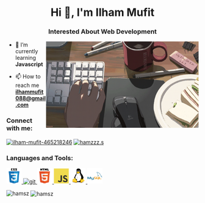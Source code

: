 <h1 align="center">Hi 👋, I'm Ilham Mufit</h1>
<h3 align="center">Interested About Web Development</h3>
<img align="right" alt="gif" width="400" src="https://github.com/Hamsz/Hamsz/blob/main/original.gif">

- 🌱 I’m currently learning **Javascript**

- 📫 How to reach me **ilhammufit088@gmail.com**

<h3 align="left">Connect with me:</h3>
<p align="left">
<a href="https://linkedin.com/in/ilham-mufit-465218246" target="blank"><img align="center" src="https://raw.githubusercontent.com/rahuldkjain/github-profile-readme-generator/master/src/images/icons/Social/linked-in-alt.svg" alt="ilham-mufit-465218246" height="30" width="40" /></a>
<a href="https://instagram.com/hamzzz.s" target="blank"><img align="center" src="https://raw.githubusercontent.com/rahuldkjain/github-profile-readme-generator/master/src/images/icons/Social/instagram.svg" alt="hamzzz.s" height="30" width="40" /></a>
</p>

<h3 align="left">Languages and Tools:</h3>
<p align="left"> <a href="https://www.w3schools.com/css/" target="_blank" rel="noreferrer"> <img src="https://raw.githubusercontent.com/devicons/devicon/master/icons/css3/css3-original-wordmark.svg" alt="css3" width="40" height="40"/> </a> <a href="https://git-scm.com/" target="_blank" rel="noreferrer"> <img src="https://www.vectorlogo.zone/logos/git-scm/git-scm-icon.svg" alt="git" width="40" height="40"/> </a> <a href="https://www.w3.org/html/" target="_blank" rel="noreferrer"> <img src="https://raw.githubusercontent.com/devicons/devicon/master/icons/html5/html5-original-wordmark.svg" alt="html5" width="40" height="40"/> </a> <a href="https://developer.mozilla.org/en-US/docs/Web/JavaScript" target="_blank" rel="noreferrer"> <img src="https://raw.githubusercontent.com/devicons/devicon/master/icons/javascript/javascript-original.svg" alt="javascript" width="40" height="40"/> </a> <a href="https://www.linux.org/" target="_blank" rel="noreferrer"> <img src="https://raw.githubusercontent.com/devicons/devicon/master/icons/linux/linux-original.svg" alt="linux" width="40" height="40"/> </a> <a href="https://www.mysql.com/" target="_blank" rel="noreferrer"> <img src="https://raw.githubusercontent.com/devicons/devicon/master/icons/mysql/mysql-original-wordmark.svg" alt="mysql" width="40" height="40"/> </a> </p>

<p><img align="left" src="https://github-readme-stats.vercel.app/api/top-langs?username=hamsz&show_icons=true&locale=en&layout=compact" alt="hamsz" /></p>

<p>&nbsp;<img align="center" src="https://github-readme-stats.vercel.app/api?username=hamsz&show_icons=true&locale=en" alt="hamsz" /></p>
